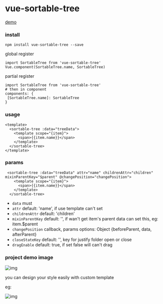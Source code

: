 # vue-sortable-tree

[demo](http://examples.itrydo.com/vue-sortable-tree/dist/index.html)

### install
```
npm install vue-sortable-tree --save
```
global register
```
import SortableTree from 'vue-sortable-tree'
Vue.component(SortableTree.name, SortableTree)
```

partial register
```
import SortableTree from 'vue-sortable-tree'
# then in component
components: {
 [SortableTree.name]: SortableTree
}
```
### usage
```
<template>
  <sortable-tree :data="treeData">
    <template scope="{item}">
      <span>{{item.name}}</span>
    </template>
  </sortable-tree>
</template>
```

### params
```
 <sortable-tree :data="treeData" attr="name" childrenAttr="children" mixinParentKey="$parent" @changePosition="changePosition">
    <template scope="{item}">
      <span>{{item.name}}</span>
    </template>
  </sortable-tree>
```

* `data`  must
* `attr`  default: 'name',  if use template can't set
* `childrenAttr`  default: 'children'
* `mixinParentKey` default: '', if wan't get item's parent data can set this, eg: item.$parent
* `changePosition` callback, params options: Object {beforeParent, data, afterParent}
* `closeStateKey`  default: '', key for justify folder open or close
* `dragEnable` default: true, if set false will can't drag


### project demo image
![img](https://github.com/wuyuedefeng/vue-sortable-tree/blob/master/example/src/assets/tree.png)

you can design your style easily with custom template

eg:

![img](https://github.com/wuyuedefeng/vue-sortable-tree/blob/master/example/src/assets/tree-ext.png)

